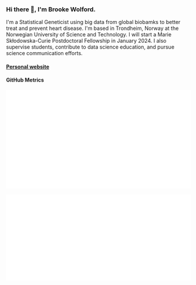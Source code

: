 ### Hi there 👋, I'm Brooke Wolford.

I'm a Statistical Geneticist using big data from global biobamks to better treat and prevent heart disease. I'm based in Trondheim, Norway at the Norwegian University of Science and Technology. I will start a Marie Skłodowska-Curie Postdoctoral Fellowship in January 2024. I also supervise students, contribute to data science education, and pursue science communication efforts.

#### [Personal website](www.brookewolford.com)

#### GitHub Metrics

[![metrics](github-metrics.svg)](https://metrics.lecoq.io/insights/bnwolford)

[![languages](metrics.plugin.languages.svg)](https://metrics.lecoq.io/insights/bnwolford)


